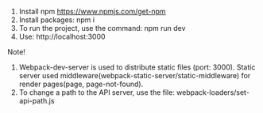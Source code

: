 1. Install npm https://www.npmjs.com/get-npm
2. Install packages: npm i
3. To run the project, use the command: npm run dev
4. Use: http://localhost:3000

Note!
1. Webpack-dev-server is used to distribute static files (port: 3000).
   Static server used middleware(webpack-static-server/static-middleware) for render pages(page, page-not-found).
2. To change a path to the API server, use the file: webpack-loaders/set-api-path.js
